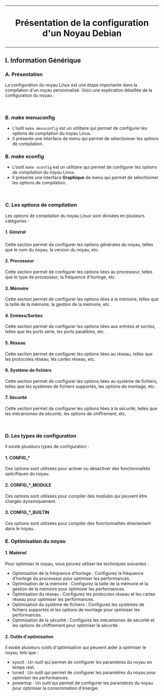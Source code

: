 ------------------------------------------------------------------------------------------------------------------------------------------
# <p align='center'> Présentation de la configuration d'un Noyau Debian </p>

------------------------------------------------------------------------------------------------------------------------------------------
## I. Information Générique
### A. Présentation
La configuration du noyau Linux est une étape importante dans la compilation d'un noyau personnalisé. Voici une explication détaillée de la configuration du noyau :

<br />

### B. make menuconfig

- L'outil `make menuconfig` est un utilitaire qui permet de configurer les options de compilation du noyau Linux.
- Il présente une interface de menu qui permet de sélectionner les options de compilation.

### B. make xconfig

- L'outil `make xconfig` est un utilitaire qui permet de configurer les options de compilation du noyau Linux.
- Il présente une interface **Graphique** de menu qui permet de sélectionner les options de compilation.


<br />

### C. Les options de compilation
Les options de compilation du noyau Linux sont divisées en plusieurs catégories :

##### 1. Général
Cette section permet de configurer les options générales du noyau, telles que le nom du noyau, la version du noyau, etc.

#### 2. Processeur
Cette section permet de configurer les options liées au processeur, telles que le type de processeur, la fréquence d'horloge, etc.

#### 3. Mémoire
Cette section permet de configurer les options liées à la mémoire, telles que la taille de la mémoire, la gestion de la mémoire, etc.

#### 4. Entrées/Sorties
Cette section permet de configurer les options liées aux entrées et sorties, telles que les ports série, les ports parallèles, etc.

#### 5. Réseau
Cette section permet de configurer les options liées au réseau, telles que les protocoles réseau, les cartes réseau, etc.

#### 6. Système de fichiers
Cette section permet de configurer les options liées au système de fichiers, telles que les systèmes de fichiers supportés, les options de montage, etc.

#### 7. Sécurité
Cette section permet de configurer les options liées à la sécurité, telles que les mécanismes de sécurité, les options de chiffrement, etc.

<br />

### D. Les types de configuration
Il existe plusieurs types de configuration :

#### 1. CONFIG_*
Ces options sont utilisées pour activer ou désactiver des fonctionnalités spécifiques du noyau.

#### 2. CONFIG_*_MODULE
Ces options sont utilisées pour compiler des modules qui peuvent être chargés dynamiquement.

#### 3. CONFIG_*_BUILTIN
Ces options sont utilisées pour compiler des fonctionnalités directement dans le noyau.


### E. Optimisation du noyau
#### 1. Matériel
Pour optimiser le noyau, vous pouvez utiliser les techniques suivantes :
- Optimisation de la fréquence d'horloge : Configurez la fréquence d'horloge du processeur pour optimiser les performances.
- Optimisation de la mémoire : Configurez la taille de la mémoire et la gestion de la mémoire pour optimiser les performances.
- Optimisation du réseau : Configurez les protocoles réseau et les cartes réseau pour optimiser les performances.
- Optimisation du système de fichiers : Configurez les systèmes de fichiers supportés et les options de montage pour optimiser les performances.
- Optimisation de la sécurité : Configurez les mécanismes de sécurité et les options de chiffrement pour optimiser la sécurité.

#### 2. Outils d'optimisation
Il existe plusieurs outils d'optimisation qui peuvent aider à optimiser le noyau, tels que :
- sysctl : Un outil qui permet de configurer les paramètres du noyau en temps réel.
- tuned : Un outil qui permet de configurer les paramètres du noyau pour optimiser les performances.
- powertop : Un outil qui permet de configurer les paramètres du noyau pour optimiser la consommation d'énergie. 
